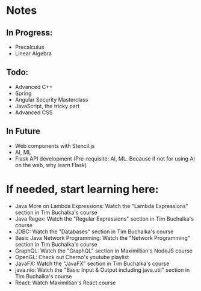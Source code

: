 # Notes

## In Progress:
* Precalculus
* Linear Algebra

## Todo:
* Advanced C++
* Spring
* Angular Security Masterclass
* JavaScript, the tricky part
* Advanced CSS

## In Future
* Web components with Stencil.js
* AI, ML
* Flask API development (Pre-requisite: AI, ML.
	Because if not for using AI on the web, why learn Flask)

# If needed, start learning here:
* Java More on Lambda Expressions: Watch the "Lambda Expressions" section in Tim Buchalka's course
* Java Regex: Watch the "Regular Expressions" section in Tim Buchalka's course
* JDBC: Watch the "Databases" section in Tim Buchalka's course
* Basic Java Network Programming: Watch the "Network Programming" section in Tim Buchalka's course
* GraphQL: Watch the "GraphQL" section in Maximillian's NodeJS course
* OpenGL: Check out Cherno's youtube playlist
* JavaFX: Watch the "JavaFX" section in Tim Buchalka's course
* java.nio: Watch the "Basic Input & Output including java.util" section in Tim Buchalka's course
* React: Watch Maximillian's React course
